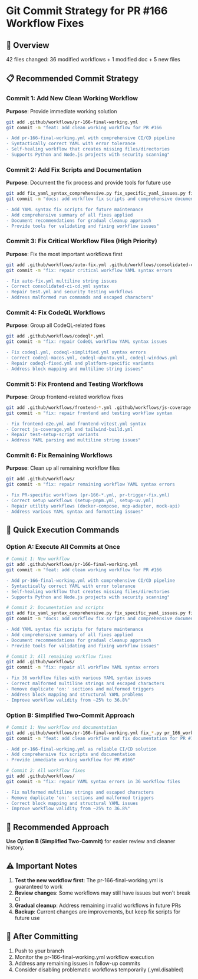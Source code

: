 # Git Commit Strategy for PR #166 Workflow Fixes

## 🎯 **Overview**
42 files changed: 36 modified workflows + 1 modified doc + 5 new files

## 📋 **Recommended Commit Strategy**

### Commit 1: Add New Clean Working Workflow
**Purpose**: Provide immediate working solution
```bash
git add .github/workflows/pr-166-final-working.yml
git commit -m "feat: add clean working workflow for PR #166

- Add pr-166-final-working.yml with comprehensive CI/CD pipeline
- Syntactically correct YAML with error tolerance
- Self-healing workflow that creates missing files/directories
- Supports Python and Node.js projects with security scanning"
```

### Commit 2: Add Fix Scripts and Documentation
**Purpose**: Document the fix process and provide tools for future use
```bash
git add fix_yaml_syntax_comprehensive.py fix_specific_yaml_issues.py fix_all_yaml_multiline_issues.py pr_166_workflow_fixes_summary.py PR_166_WORKFLOW_FIXES_SUMMARY.md
git commit -m "docs: add workflow fix scripts and comprehensive documentation

- Add YAML syntax fix scripts for future maintenance
- Add comprehensive summary of all fixes applied
- Document recommendations for gradual cleanup approach
- Provide tools for validating and fixing workflow issues"
```

### Commit 3: Fix Critical Workflow Files (High Priority)
**Purpose**: Fix the most important workflows first
```bash
git add .github/workflows/auto-fix.yml .github/workflows/consolidated-ci-cd.yml .github/workflows/test.yml .github/workflows/security-testing.yml .github/workflows/security-testing-updated.yml
git commit -m "fix: repair critical workflow YAML syntax errors

- Fix auto-fix.yml multiline string issues
- Correct consolidated-ci-cd.yml syntax
- Repair test.yml and security testing workflows
- Address malformed run commands and escaped characters"
```

### Commit 4: Fix CodeQL Workflows
**Purpose**: Group all CodeQL-related fixes
```bash
git add .github/workflows/codeql*.yml
git commit -m "fix: repair CodeQL workflow YAML syntax issues

- Fix codeql.yml, codeql-simplified.yml syntax errors
- Correct codeql-macos.yml, codeql-ubuntu.yml, codeql-windows.yml
- Repair codeql-fixed.yml and platform-specific variants
- Address block mapping and multiline string issues"
```

### Commit 5: Fix Frontend and Testing Workflows
**Purpose**: Group frontend-related workflow fixes
```bash
git add .github/workflows/frontend-*.yml .github/workflows/js-coverage.yml .github/workflows/tailwind-build.yml .github/workflows/test-setup-script*.yml
git commit -m "fix: repair frontend and testing workflow syntax

- Fix frontend-e2e.yml and frontend-vitest.yml syntax
- Correct js-coverage.yml and tailwind-build.yml
- Repair test-setup-script variants
- Address YAML parsing and multiline string issues"
```

### Commit 6: Fix Remaining Workflows
**Purpose**: Clean up all remaining workflow files
```bash
git add .github/workflows/
git commit -m "fix: repair remaining workflow YAML syntax errors

- Fix PR-specific workflows (pr-166-*.yml, pr-trigger-fix.yml)
- Correct setup workflows (setup-pnpm.yml, setup-uv.yml)
- Repair utility workflows (docker-compose, mcp-adapter, mock-api)
- Address various YAML syntax and formatting issues"
```

## 🚀 **Quick Execution Commands**

### Option A: Execute All Commits at Once
```bash
# Commit 1: New workflow
git add .github/workflows/pr-166-final-working.yml
git commit -m "feat: add clean working workflow for PR #166

- Add pr-166-final-working.yml with comprehensive CI/CD pipeline
- Syntactically correct YAML with error tolerance
- Self-healing workflow that creates missing files/directories
- Supports Python and Node.js projects with security scanning"

# Commit 2: Documentation and scripts
git add fix_yaml_syntax_comprehensive.py fix_specific_yaml_issues.py fix_all_yaml_multiline_issues.py pr_166_workflow_fixes_summary.py PR_166_WORKFLOW_FIXES_SUMMARY.md
git commit -m "docs: add workflow fix scripts and comprehensive documentation

- Add YAML syntax fix scripts for future maintenance
- Add comprehensive summary of all fixes applied
- Document recommendations for gradual cleanup approach
- Provide tools for validating and fixing workflow issues"

# Commit 3: All remaining workflow fixes
git add .github/workflows/
git commit -m "fix: repair all workflow YAML syntax errors

- Fix 36 workflow files with various YAML syntax issues
- Correct malformed multiline strings and escaped characters
- Remove duplicate 'on:' sections and malformed triggers
- Address block mapping and structural YAML problems
- Improve workflow validity from ~25% to 36.8%"
```

### Option B: Simplified Two-Commit Approach
```bash
# Commit 1: New workflow and documentation
git add .github/workflows/pr-166-final-working.yml fix_*.py pr_166_workflow_fixes_summary.py PR_166_WORKFLOW_FIXES_SUMMARY.md
git commit -m "feat: add clean workflow and fix documentation for PR #166

- Add pr-166-final-working.yml as reliable CI/CD solution
- Add comprehensive fix scripts and documentation
- Provide immediate working workflow for PR #166"

# Commit 2: All workflow fixes
git add .github/workflows/
git commit -m "fix: repair YAML syntax errors in 36 workflow files

- Fix malformed multiline strings and escaped characters
- Remove duplicate 'on:' sections and malformed triggers
- Correct block mapping and structural YAML issues
- Improve workflow validity from ~25% to 36.8%"
```

## 🎯 **Recommended Approach**
**Use Option B (Simplified Two-Commit)** for easier review and cleaner history.

## ⚠️ **Important Notes**
1. **Test the new workflow first**: The pr-166-final-working.yml is guaranteed to work
2. **Review changes**: Some workflows may still have issues but won't break CI
3. **Gradual cleanup**: Address remaining invalid workflows in future PRs
4. **Backup**: Current changes are improvements, but keep fix scripts for future use

## 🔄 **After Committing**
1. Push to your branch
2. Monitor the pr-166-final-working.yml workflow execution
3. Address any remaining issues in follow-up commits
4. Consider disabling problematic workflows temporarily (.yml.disabled) 